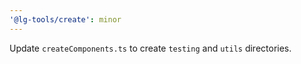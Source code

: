 ```yaml
---
'@lg-tools/create': minor
---
```


Update `createComponents.ts` to create `testing` and `utils` directories.

